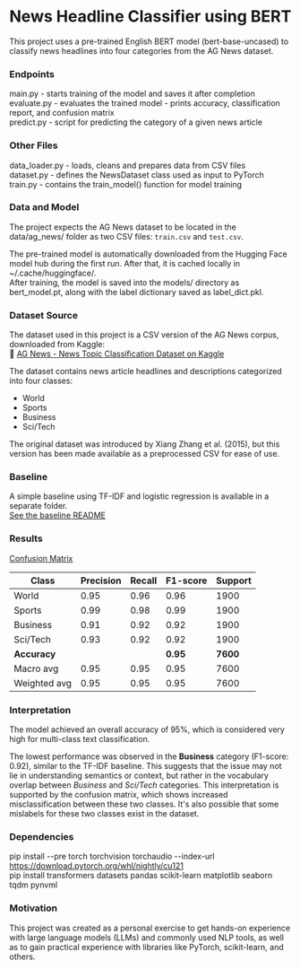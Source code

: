 # News Headline Classifier using BERT
This project uses a pre-trained English BERT model (bert-base-uncased) to classify news headlines into four categories from the AG News dataset.

### Endpoints
main.py - starts training of the model and saves it after completion  
evaluate.py - evaluates the trained model - prints accuracy, classification report, and confusion matrix  
predict.py - script for predicting the category of a given news article

### Other Files
data_loader.py - loads, cleans and prepares data from CSV files  
dataset.py - defines the NewsDataset class used as input to PyTorch  
train.py - contains the train_model() function for model training

### Data and Model
The project expects the AG News dataset to be located in the data/ag_news/ folder as two CSV files: `train.csv` and `test.csv`.

The pre-trained model is automatically downloaded from the Hugging Face model hub during the first run. 
After that, it is cached locally in ~/.cache/huggingface/.  
After training, the model is saved into the models/ directory as bert_model.pt, along with the label dictionary saved as label_dict.pkl.

### Dataset Source
The dataset used in this project is a CSV version of the AG News corpus, downloaded from Kaggle:  
🔗 [AG News - News Topic Classification Dataset on Kaggle](https://www.kaggle.com/datasets/amananandrai/ag-news-classification-dataset)

The dataset contains news article headlines and descriptions categorized into four classes:
- World
- Sports
- Business
- Sci/Tech

The original dataset was introduced by Xiang Zhang et al. (2015), but this version has been made available as a preprocessed CSV for ease of use.

### Baseline

A simple baseline using TF-IDF and logistic regression is available in a separate folder.  
[See the baseline README](tf_idf_logistic_regression/README.md)

### Results
[Confusion Matrix](images/confusion_matrix_transformer.png) 

| Class       | Precision | Recall | F1-score | Support |
|-------------|-----------|--------|----------|---------|
| World       | 0.95      | 0.96   | 0.96     | 1900    |
| Sports      | 0.99      | 0.98   | 0.99     | 1900    |
| Business    | 0.91      | 0.92   | 0.92     | 1900    |
| Sci/Tech    | 0.93      | 0.92   | 0.92     | 1900    |
| **Accuracy**|           |        | **0.95** | **7600**|
| Macro avg   | 0.95      | 0.95   | 0.95     | 7600    |
| Weighted avg| 0.95      | 0.95   | 0.95     | 7600    |

### Interpretation
The model achieved an overall accuracy of 95%, which is considered very high for multi-class text classification.

The lowest performance was observed in the **Business** category (F1-score: 0.92), similar to the TF-IDF baseline. 
This suggests that the issue may not lie in understanding semantics or context, but rather in the vocabulary overlap 
between *Business* and *Sci/Tech* categories. This interpretation is supported by the confusion matrix, 
which shows increased misclassification between these two classes. 
It's also possible that some mislabels for these two classes exist in the dataset.

### Dependencies
pip install --pre torch torchvision torchaudio --index-url https://download.pytorch.org/whl/nightly/cu121  
pip install transformers datasets pandas scikit-learn matplotlib seaborn tqdm pynvml

### Motivation
This project was created as a personal exercise to get hands-on experience with large language models (LLMs) 
and commonly used NLP tools, as well as to gain practical experience with libraries like PyTorch, scikit-learn, and others.